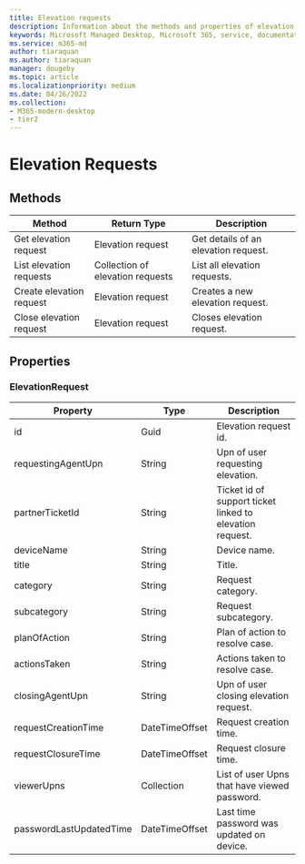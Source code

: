```yaml
---
title: Elevation requests
description: Information about the methods and properties of elevation requests
keywords: Microsoft Managed Desktop, Microsoft 365, service, documentation
ms.service: m365-md
author: tiaraquan
ms.author: tiaraquan
manager: dougeby
ms.topic: article
ms.localizationpriority: medium
ms.date: 04/26/2022
ms.collection: 
- M365-modern-desktop
- tier2
---
```


# Elevation Requests

## Methods

| Method | Return Type | Description  |
| --- | --- | --- |
| Get elevation request| Elevation request | Get details of an elevation request. |
| List elevation requests  | Collection of elevation requests | List all elevation requests. |
| Create elevation request | Elevation request | Creates a new elevation request.|
| Close elevation request  | Elevation request | Closes elevation request. |

## Properties

### ElevationRequest

| Property | Type | Description |
| --- | --- | --- |
| id | Guid | Elevation request id. |
| requestingAgentUpn | String | Upn of user requesting elevation. |
| partnerTicketId | String  | Ticket id of support ticket linked to elevation request. |
| deviceName | String  | Device name.|
| title | String | Title. |
| category | String | Request category. |
| subcategory | String | Request subcategory. |
| planOfAction | String | Plan of action to resolve case. |
| actionsTaken | String | Actions taken to resolve case. |
| closingAgentUpn | String | Upn of user closing elevation request. |
| requestCreationTime  | DateTimeOffset | Request creation time. |
| requestClosureTime  | DateTimeOffset | Request closure time.                                    |
| viewerUpns | Collection | List of user Upns that have viewed password. |
| passwordLastUpdatedTime | DateTimeOffset | Last time password was updated on device. |
